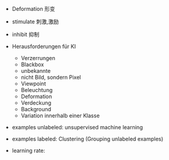 - Deformation 形变 
- stimulate 刺激,激励 
- inhibit 抑制 

- Herausforderungen für KI 
	- Verzerrungen 
	- Blackbox 
	- unbekannte 
	- nicht Bild, sondern Pixel 
	- Viewpoint 
	- Beleuchtung 
	- Deformation 
	- Verdeckung 
	- Background 
	- Variation innerhalb einer Klasse 

- examples unlabeled: unsupervised machine learning 
- examples labeled: Clustering (Grouping unlabeled examples) 

- learning rate: [](https://img-blog.csdn.net/20180202222601241?watermark/2/text/aHR0cDovL2Jsb2cuY3Nkbi5uZXQvSk5pbmdXZWk=/font/5a6L5L2T/fontsize/400/fill/I0JBQkFCMA==/dissolve/70/gravity/SouthEast)  
